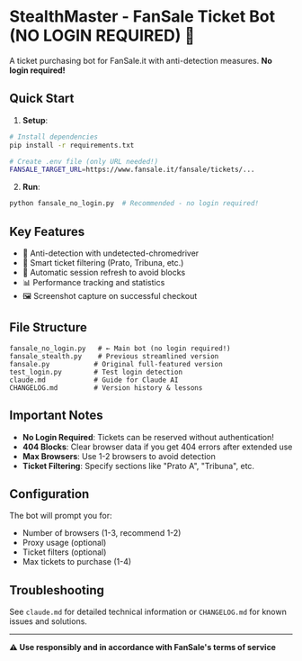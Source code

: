 # StealthMaster - FanSale Ticket Bot (NO LOGIN REQUIRED) 🎫

A ticket purchasing bot for FanSale.it with anti-detection measures. **No login required!**

## Quick Start

1. **Setup**:
```bash
# Install dependencies
pip install -r requirements.txt

# Create .env file (only URL needed!)
FANSALE_TARGET_URL=https://www.fansale.it/fansale/tickets/...
```

2. **Run**:
```bash
python fansale_no_login.py  # Recommended - no login required!
```

## Key Features

- 🤖 Anti-detection with undetected-chromedriver
- 🎯 Smart ticket filtering (Prato, Tribuna, etc.)
- 🔄 Automatic session refresh to avoid blocks
- 📊 Performance tracking and statistics
- 🖼️ Screenshot capture on successful checkout

## File Structure

```
fansale_no_login.py   # ← Main bot (no login required!)
fansale_stealth.py    # Previous streamlined version
fansale.py           # Original full-featured version
test_login.py        # Test login detection
claude.md            # Guide for Claude AI
CHANGELOG.md         # Version history & lessons
```

## Important Notes

- **No Login Required**: Tickets can be reserved without authentication!
- **404 Blocks**: Clear browser data if you get 404 errors after extended use
- **Max Browsers**: Use 1-2 browsers to avoid detection
- **Ticket Filtering**: Specify sections like "Prato A", "Tribuna", etc.

## Configuration

The bot will prompt you for:
- Number of browsers (1-3, recommend 1-2)
- Proxy usage (optional)
- Ticket filters (optional)
- Max tickets to purchase (1-4)

## Troubleshooting

See `claude.md` for detailed technical information or `CHANGELOG.md` for known issues and solutions.

---

**⚠️ Use responsibly and in accordance with FanSale's terms of service**